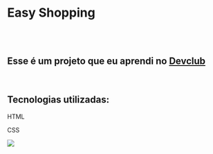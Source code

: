 <h1>Easy Shopping</h1>
<br> 
<br>
<h2>Esse é um projeto que eu aprendi no <a href="htpps//www.rodolfomori.com.br/devclub">Devclub</a></h2>
<br>

<h2>Tecnologias utilizadas:</h2>
<P>HTML</P>
<P>CSS</P>

<img src="https://github.com/Kelly-bulhoes/Easy-Shopping-/blob/main/Illustration-3-3.png?raw=true"/>

